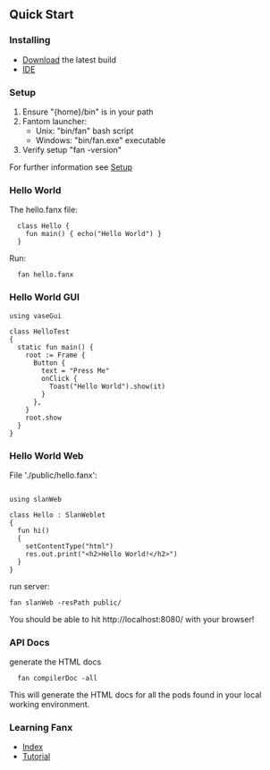 

## Quick Start

### Installing

* [Download](https://github.com/chunquedong/fanx/releases) the latest build
* [IDE](https://github.com/fanx-dev/fanIDE)

### Setup
1. Ensure "{home}/bin" is in your path
2. Fantom launcher:
   - Unix: "bin/fan" bash script
   - Windows: "bin/fan.exe" executable
3. Verify setup "fan -version"

For further information see [Setup](Setup.md)

### Hello World
The hello.fanx file:
```
  class Hello {
  	fun main() { echo("Hello World") }
  }
```

Run:
```
  fan hello.fanx
```

### Hello World GUI
```
using vaseGui

class HelloTest
{
  static fun main() {
    root := Frame {
      Button {
        text = "Press Me"
        onClick {
          Toast("Hello World").show(it)
        }
      },
    }
    root.show
  }
}
```

### Hello World Web
File './public/hello.fanx':
```

using slanWeb

class Hello : SlanWeblet
{
  fun hi()
  {
    setContentType("html")
    res.out.print("<h2>Hello World!</h2>")
  }
}
```
run server:
```
fan slanWeb -resPath public/
```
You should be able to hit http://localhost:8080/ with your browser!


### API Docs ###
generate the HTML docs
```
  fan compilerDoc -all
```

This will generate the HTML docs for all the pods found in your local working environment.



### Learning Fanx

* [Index](Index.md)
* [Tutorial](Tour.md)

